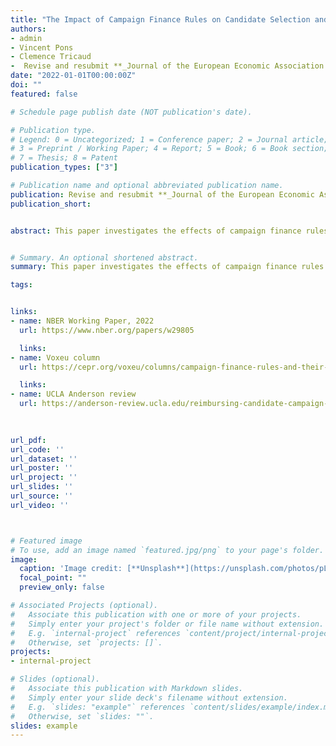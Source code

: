 ```yaml
---
title: "The Impact of Campaign Finance Rules on Candidate Selection and Electoral Outcomes: Evidence from France"
authors: 
- admin
- Vincent Pons
- Clemence Tricaud
-  Revise and resubmit **_Journal of the European Economic Association._** 
date: "2022-01-01T00:00:00Z"
doi: ""
featured: false

# Schedule page publish date (NOT publication's date).

# Publication type.
# Legend: 0 = Uncategorized; 1 = Conference paper; 2 = Journal article;
# 3 = Preprint / Working Paper; 4 = Report; 5 = Book; 6 = Book section;
# 7 = Thesis; 8 = Patent
publication_types: ["3"]

# Publication name and optional abbreviated publication name.
publication: Revise and resubmit **_Journal of the European Economic Association._** 
publication_short: 


abstract: This paper investigates the effects of campaign finance rules on electoral outcomes. In French departmental and municipal elections, candidates competing in districts above 9,000 inhabitants face spending limits and are eligible for public reimbursement if they obtain more than five percent of the votes. Using an RDD around the population threshold, we find that these rules increase competitiveness and benefit the runner-up of the previous race as well as new candidates, in departmental elections, while leaving the polarization and representativeness of the results unaffected. Incumbents are less likely to get reelected because they are less likely to run and obtain a lower vote share, conditional on running. These results appear to be driven by the reimbursement of campaign expenditures, not spending limits. We do not find such effects in municipal elections, which we attribute to the use of a proportional list system instead of plurality voting.


# Summary. An optional shortened abstract.
summary: This paper investigates the effects of campaign finance rules on electoral outcomes. In French departmental and municipal elections, candidates competing in districts above 9,000 inhabitants face spending limits and are eligible for public reimbursement if they obtain more than five percent of the votes. Using an RDD around the population threshold, we find that these rules increase competitiveness and benefit the runner-up of the previous race as well as new candidates, in departmental elections, while leaving the polarization and representativeness of the results unaffected. Incumbents are less likely to get reelected because they are less likely to run and obtain a lower vote share, conditional on running. These results appear to be driven by the reimbursement of campaign expenditures, not spending limits. We do not find such effects in municipal elections, which we attribute to the use of a proportional list system instead of plurality voting.

tags: 


links: 
- name: NBER Working Paper, 2022
  url: https://www.nber.org/papers/w29805

  links: 
- name: Voxeu column
  url: https://cepr.org/voxeu/columns/campaign-finance-rules-and-their-effects-election-outcomes

  links: 
- name: UCLA Anderson review
  url: https://anderson-review.ucla.edu/reimbursing-candidate-campaign-contributions-makes-elections-more-competitive/

  
  
url_pdf: 
url_code: ''
url_dataset: ''
url_poster: ''
url_project: ''
url_slides: ''
url_source: ''
url_video: ''



# Featured image
# To use, add an image named `featured.jpg/png` to your page's folder. 
image:
  caption: 'Image credit: [**Unsplash**](https://unsplash.com/photos/pLCdAaMFLTE)'
  focal_point: ""
  preview_only: false

# Associated Projects (optional).
#   Associate this publication with one or more of your projects.
#   Simply enter your project's folder or file name without extension.
#   E.g. `internal-project` references `content/project/internal-project/index.md`.
#   Otherwise, set `projects: []`.
projects:
- internal-project

# Slides (optional).
#   Associate this publication with Markdown slides.
#   Simply enter your slide deck's filename without extension.
#   E.g. `slides: "example"` references `content/slides/example/index.md`.
#   Otherwise, set `slides: ""`.
slides: example
---
```


